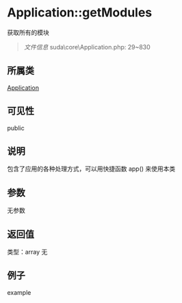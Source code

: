 # Application::getModules
获取所有的模块
> *文件信息* suda\core\Application.php: 29~830
## 所属类 

[Application](../Application.md)

## 可见性

  public  
## 说明


包含了应用的各种处理方式，可以用快捷函数 app() 来使用本类


## 参数

无参数

## 返回值
类型：array
无

## 例子

example